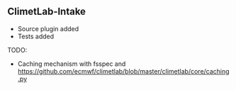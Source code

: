 ## ClimetLab-Intake

* Source plugin added
* Tests added

TODO:
* Caching mechanism with fsspec and https://github.com/ecmwf/climetlab/blob/master/climetlab/core/caching.py
